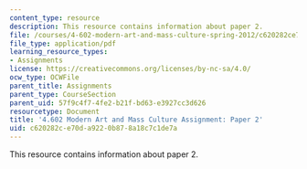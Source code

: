 ```yaml
---
content_type: resource
description: This resource contains information about paper 2.
file: /courses/4-602-modern-art-and-mass-culture-spring-2012/c620282ce70da9220b878a18c7c1de7a_MIT4_602S12_paper2.pdf
file_type: application/pdf
learning_resource_types:
- Assignments
license: https://creativecommons.org/licenses/by-nc-sa/4.0/
ocw_type: OCWFile
parent_title: Assignments
parent_type: CourseSection
parent_uid: 57f9c4f7-4fe2-b21f-bd63-e3927cc3d626
resourcetype: Document
title: '4.602 Modern Art and Mass Culture Assignment: Paper 2'
uid: c620282c-e70d-a922-0b87-8a18c7c1de7a
---
```

This resource contains information about paper 2.